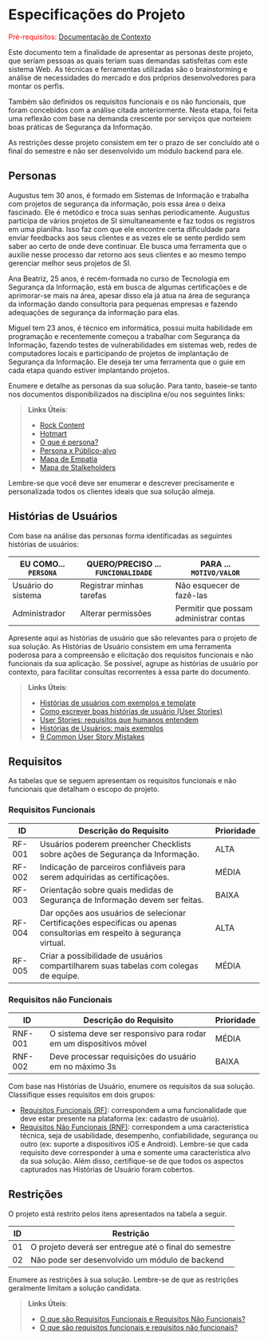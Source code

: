 # Especificações do Projeto

<span style="color:red">Pré-requisitos: <a href="1-Documentação de Contexto.md"> Documentação de Contexto</a></span>

Este documento tem a finalidade de apresentar as personas deste projeto, que seriam pessoas as quais teriam suas demandas satisfeitas com este sistema Web. As técnicas e ferramentas utilizadas são o brainstorming e análise de necessidades do mercado e dos próprios desenvolvedores para montar os perfis. 

Também são definidos os requisitos funcionais e os não funcionais, que foram concebidos com a análise citada anteriormente. Nesta etapa, foi feita uma reflexão com base na demanda crescente por serviços que norteiem boas práticas de Segurança da Informação.

As restrições desse projeto consistem em ter o prazo de ser concluído até o final do semestre e não ser desenvolvido um módulo backend para ele.

## Personas

Augustus tem 30 anos, é formado em Sistemas de Informação e trabalha com projetos de segurança da informação, pois essa área o deixa fascinado. Ele é metódico e troca suas senhas periodicamente. Augustus participa de vários projetos de SI simultaneamente e faz todos os registros em uma planilha. Isso faz com que ele encontre certa dificuldade para enviar feedbacks aos seus clientes e as vezes ele se sente perdido sem saber ao certo de onde deve continuar. Ele busca uma ferramenta que o auxilie nesse processo dar retorno aos seus clientes e ao mesmo tempo gerenciar melhor seus projetos de SI.

Ana Beatriz, 25 anos, é recém-formada no curso de Tecnologia em Segurança da Informação, está em busca de algumas certificações e de aprimorar-se mais na área, apesar disso ela já atua na área de segurança da informação dando consultoria para pequenas empresas e fazendo adequações de segurança da informação para elas. 

Miguel tem 23 anos, é técnico em informática, possui muita habilidade em programação e recentemente começou a trabalhar com Segurança da Informação, fazendo testes de vulnerabilidades em sistemas web, redes de computadores locais e participando de projetos de implantação de Segurança da Informação. Ele deseja ter uma ferramenta que o guie em cada etapa quando estiver implantando projetos. 

Enumere e detalhe as personas da sua solução. Para tanto, baseie-se tanto nos documentos disponibilizados na disciplina e/ou nos seguintes links:

> **Links Úteis**:
> - [Rock Content](https://rockcontent.com/blog/personas/)
> - [Hotmart](https://blog.hotmart.com/pt-br/como-criar-persona-negocio/)
> - [O que é persona?](https://resultadosdigitais.com.br/blog/persona-o-que-e/)
> - [Persona x Público-alvo](https://flammo.com.br/blog/persona-e-publico-alvo-qual-a-diferenca/)
> - [Mapa de Empatia](https://resultadosdigitais.com.br/blog/mapa-da-empatia/)
> - [Mapa de Stalkeholders](https://www.racecomunicacao.com.br/blog/como-fazer-o-mapeamento-de-stakeholders/)
>
Lembre-se que você deve ser enumerar e descrever precisamente e personalizada todos os clientes ideais que sua solução almeja.

## Histórias de Usuários

Com base na análise das personas forma identificadas as seguintes histórias de usuários:

|EU COMO... `PERSONA`| QUERO/PRECISO ... `FUNCIONALIDADE` |PARA ... `MOTIVO/VALOR`                 |
|--------------------|------------------------------------|----------------------------------------|
|Usuário do sistema  | Registrar minhas tarefas           | Não esquecer de fazê-las               |
|Administrador       | Alterar permissões                 | Permitir que possam administrar contas |

Apresente aqui as histórias de usuário que são relevantes para o projeto de sua solução. As Histórias de Usuário consistem em uma ferramenta poderosa para a compreensão e elicitação dos requisitos funcionais e não funcionais da sua aplicação. Se possível, agrupe as histórias de usuário por contexto, para facilitar consultas recorrentes à essa parte do documento.

> **Links Úteis**:
> - [Histórias de usuários com exemplos e template](https://www.atlassian.com/br/agile/project-management/user-stories)
> - [Como escrever boas histórias de usuário (User Stories)](https://medium.com/vertice/como-escrever-boas-users-stories-hist%C3%B3rias-de-usu%C3%A1rios-b29c75043fac)
> - [User Stories: requisitos que humanos entendem](https://www.luiztools.com.br/post/user-stories-descricao-de-requisitos-que-humanos-entendem/)
> - [Histórias de Usuários: mais exemplos](https://www.reqview.com/doc/user-stories-example.html)
> - [9 Common User Story Mistakes](https://airfocus.com/blog/user-story-mistakes/)

## Requisitos

As tabelas que se seguem apresentam os requisitos funcionais e não funcionais que detalham o escopo do projeto.

### Requisitos Funcionais

|ID    | Descrição do Requisito  | Prioridade |
|------|-----------------------------------------|----|
| RF-001 | Usuários poderem preencher Checklists sobre ações de Segurança da Informação. | ALTA | 
| RF-002 | Indicação de parceiros confiáveis para serem adquiridas as certificações.   | MÉDIA |
| RF-003 | Orientação sobre quais medidas de Segurança de Informação devem ser feitas. | BAIXA |
| RF-004 | Dar opções aos usuários de selecionar Certificações especificas ou apenas consultorias em respeito à segurança virtual. | ALTA |
| RF-005 | Criar a possibilidade de usuários compartilharem suas tabelas com colegas de equipe. | MÉDIA |

### Requisitos não Funcionais

|ID     | Descrição do Requisito  |Prioridade |
|-------|-------------------------|----|
|RNF-001| O sistema deve ser responsivo para rodar em um dispositivos móvel | MÉDIA | 
|RNF-002| Deve processar requisições do usuário em no máximo 3s |  BAIXA | 

Com base nas Histórias de Usuário, enumere os requisitos da sua solução. Classifique esses requisitos em dois grupos:

- [Requisitos Funcionais
 (RF)](https://pt.wikipedia.org/wiki/Requisito_funcional):
 correspondem a uma funcionalidade que deve estar presente na
  plataforma (ex: cadastro de usuário).
- [Requisitos Não Funcionais
  (RNF)](https://pt.wikipedia.org/wiki/Requisito_n%C3%A3o_funcional):
  correspondem a uma característica técnica, seja de usabilidade,
  desempenho, confiabilidade, segurança ou outro (ex: suporte a
  dispositivos iOS e Android).
Lembre-se que cada requisito deve corresponder à uma e somente uma
característica alvo da sua solução. Além disso, certifique-se de que
todos os aspectos capturados nas Histórias de Usuário foram cobertos.

## Restrições

O projeto está restrito pelos itens apresentados na tabela a seguir.

|ID| Restrição                                             |
|--|-------------------------------------------------------|
|01| O projeto deverá ser entregue até o final do semestre |
|02| Não pode ser desenvolvido um módulo de backend        |


Enumere as restrições à sua solução. Lembre-se de que as restrições geralmente limitam a solução candidata.

> **Links Úteis**:
> - [O que são Requisitos Funcionais e Requisitos Não Funcionais?](https://codificar.com.br/requisitos-funcionais-nao-funcionais/)
> - [O que são requisitos funcionais e requisitos não funcionais?](https://analisederequisitos.com.br/requisitos-funcionais-e-requisitos-nao-funcionais-o-que-sao/)
